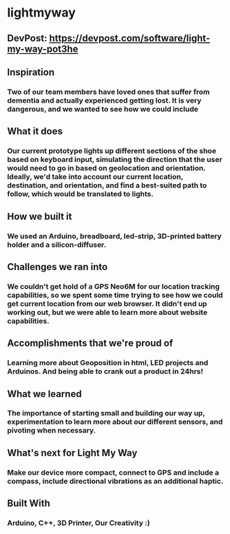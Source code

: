# lightmyway

## DevPost: https://devpost.com/software/light-my-way-pot3he

## Inspiration
### Two of our team members have loved ones that suffer from dementia and actually experienced getting lost. It is very dangerous, and we wanted to see how we could include

## What it does
### Our current prototype lights up different sections of the shoe based on keyboard input, simulating the direction that the user would need to go in based on geolocation and orientation. Ideally, we'd take into account our current location, destination, and orientation, and find a best-suited path to follow, which would be translated to lights.

## How we built it
### We used an Arduino, breadboard, led-strip, 3D-printed battery holder and a silicon-diffuser.

## Challenges we ran into
### We couldn't get hold of a GPS Neo6M for our location tracking capabilities, so we spent some time trying to see how we could get current location from our web browser. It didn't end up working out, but we were able to learn more about website capabilities.

## Accomplishments that we're proud of
### Learning more about Geoposition in html, LED projects and Arduinos. And being able to crank out a product in 24hrs!

## What we learned
### The importance of starting small and building our way up, experimentation to learn more about our different sensors, and pivoting when necessary.

## What's next for Light My Way
### Make our device more compact, connect to GPS and include a compass, include directional vibrations as an additional haptic.

## Built With
### Arduino, C++, 3D Printer, Our Creativity :)

